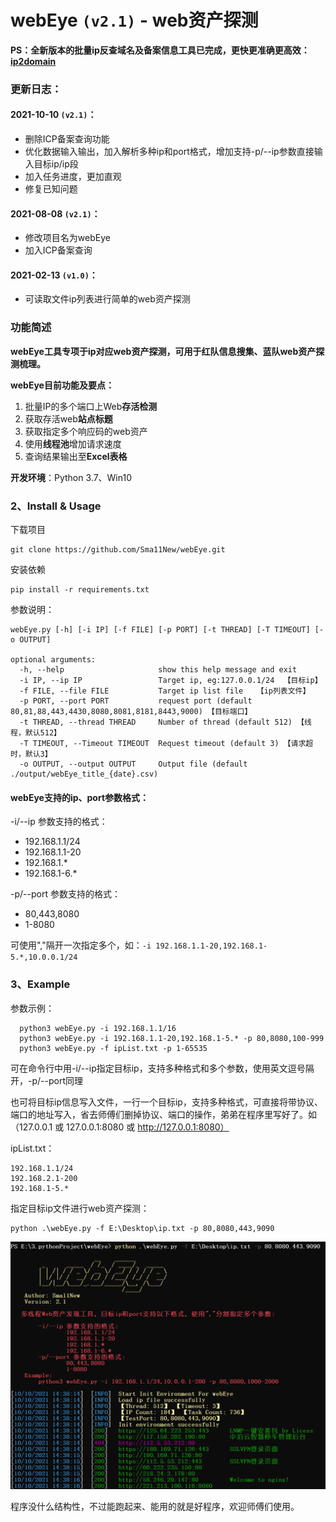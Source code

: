 # webEye `(v2.1)` - web资产探测

**PS：全新版本的批量ip反查域名及备案信息工具已完成，更快更准确更高效：[ip2domain](https://github.com/Sma11New/ip2domain)**

### 更新日志：

#### **2021-10-10 `(v2.1)`：**

-   删除ICP备案查询功能
-   优化数据输入输出，加入解析多种ip和port格式，增加支持-p/--ip参数直接输入目标ip/ip段
-   加入任务进度，更加直观
-   修复已知问题

#### **2021-08-08 `(v2.1)`：**

-   修改项目名为webEye
-   加入ICP备案查询

#### **2021-02-13 `(v1.0)`：**

-   可读取文件ip列表进行简单的web资产探测

### 功能简述

**webEye工具专项于ip对应web资产探测，可用于红队信息搜集、蓝队web资产探测梳理。**

**webEye目前功能及要点：**

1.  批量IP的多个端口上Web**存活检测**
2.  获取存活web**站点标题**
3.  获取指定多个响应码的web资产
4.  使用**线程池**增加请求速度
5.  查询结果输出至**Excel表格**

**开发环境**：Python 3.7、Win10

### 2、Install & Usage

下载项目

```
git clone https://github.com/Sma11New/webEye.git
```

安装依赖

```
pip install -r requirements.txt
```

参数说明：

```
webEye.py [-h] [-i IP] [-f FILE] [-p PORT] [-t THREAD] [-T TIMEOUT] [-o OUTPUT]

optional arguments:
  -h, --help                     show this help message and exit
  -i IP, --ip IP                 Target ip, eg:127.0.0.1/24  【目标ip】
  -f FILE, --file FILE           Target ip list file   【ip列表文件】
  -p PORT, --port PORT           request port (default 80,81,88,443,4430,8080,8081,8181,8443,9000) 【目标端口】
  -t THREAD, --thread THREAD     Number of thread (default 512) 【线程，默认512】
  -T TIMEOUT, --Timeout TIMEOUT  Request timeout (default 3) 【请求超时，默认3】
  -o OUTPUT, --output OUTPUT     Output file (default ./output/webEye_title_{date}.csv)
```

#### **webEye支持的ip、port参数格式：**

-i/--ip 参数支持的格式：

-   192.168.1.1/24
-   192.168.1.1-20
-   192.168.1.*
-   192.168.1-6.*

-p/--port 参数支持的格式：

-   80,443,8080
-   1-8080

可使用","隔开一次指定多个，如：`-i 192.168.1.1-20,192.168.1-5.*,10.0.0.1/24`

### 3、Example

参数示例：

```
  python3 webEye.py -i 192.168.1.1/16
  python3 webEye.py -i 192.168.1.1-20,192.168.1-5.* -p 80,8080,100-999
  python3 webEye.py -f ipList.txt -p 1-65535
```

可在命令行中用-i/--ip指定目标ip，支持多种格式和多个参数，使用英文逗号隔开，-p/--port同理

也可将目标ip信息写入文件，一行一个目标ip，支持多种格式，可直接将带协议、端口的地址写入，省去师傅们删掉协议、端口的操作，弟弟在程序里写好了。如（127.0.0.1 或 127.0.0.1:8080 或 http://127.0.0.1:8080）

ipList.txt：

```
192.168.1.1/24
192.168.2.1-200
192.168.1-5.*
```

指定目标ip文件进行web资产探测：

```
python .\webEye.py -f E:\Desktop\ip.txt -p 80,8080,443,9090
```

![image_2021-10-10_14-38-36](README.assets/image_2021-10-10_14-38-36.png)

程序没什么结构性，不过能跑起来、能用的就是好程序，欢迎师傅们使用。
